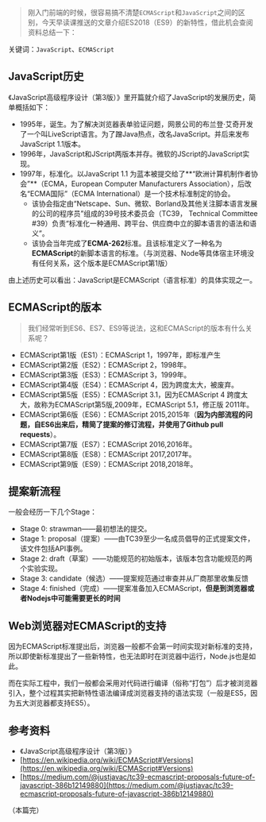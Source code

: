 > 刚入门前端的时候，很容易搞不清楚`ECMAScript`和`JavaScript`之间的区别，今天早读课推送的文章介绍ES2018（ES9）的新特性，借此机会查阅资料总结一下：

关键词：`JavaScript`、`ECMAScript`

## JavaScript历史

《JavaScript高级程序设计（第3版）》里开篇就介绍了JavaScript的发展历史，简单概括如下：

- 1995年，诞生。为了解决浏览器表单验证问题，网景公司的布兰登·艾奇开发了一个叫LiveScript语言。为了蹭Java热点，改名JavaScript。并后来发布JavaScript 1.1版本。
- 1996年，JavaScript和JScript两版本并存。微软的JScript的JavaScript实现。
- 1997年，标准化。以JavaScript 1.1 为蓝本被提交给了**“欧洲计算机制作者协会”**（ECMA，European Computer Manufacturers Association），后改名“ECMA国际”（ECMA International）是一个技术标准制定的协会。
	- 该协会指定由“Netscape、Sun、微软、Borland及其他关注脚本语言发展的公司的程序员”组成的39号技术委员会（TC39， Technical Committee #39）负责“标准化一种通用、跨平台、供应商中立的脚本语言的语法和语义”。
	- 该协会当年完成了**ECMA-262**标准。且该标准定义了一种名为**ECMAScript**的新脚本语言的标准。（与浏览器、Node等具体宿主环境没有任何关系，这个版本是ECMAScript第1版）

由上述历史可以看出：JavaScript是ECMAScript（语言标准）的具体实现之一。

## ECMAScript的版本

> 我们经常听到ES6、ES7、ES9等说法，这和ECMAScript的版本有什么关系呢？

- ECMAScript第1版（ES1）：ECMAScript 1，1997年，即标准产生
- ECMAScript第2版（ES2）：ECMAScript 2，1998年。
- ECMAScript第3版（ES3）：ECMAScript 3，1999年。
- ECMAScript第4版（ES4）：ECMAScript 4，因为跨度太大，被废弃。
- ECMAScript第5版（ES5）：ECMAScript 3.1，因为ECMAScript 4 跨度太大，故称为ECMAScript第5版,2009年，ECMAScript 5.1，修正版 2011年。
- ECMAScript第6版（ES6）：ECMAScript 2015,2015年（**因为内部流程的问题，自ES6出来后，精简了提案的修订流程，并使用了Github pull requests**）。
- ECMAScript第7版（ES7）：ECMAScript 2016,2016年。
- ECMAScript第8版（ES8）：ECMAScript 2017,2017年。
- ECMAScript第9版（ES9）：ECMAScript 2018,2018年。

## 提案新流程
一般会经历一下几个Stage：
- Stage 0: strawman——最初想法的提交。
- Stage 1: proposal（提案）——由TC39至少一名成员倡导的正式提案文件，该文件包括API事例。
- Stage 2: draft（草案）——功能规范的初始版本，该版本包含功能规范的两个实验实现。
- Stage 3: candidate（候选）——提案规范通过审查并从厂商那里收集反馈
- Stage 4: finished（完成）——提案准备加入ECMAScript，**但是到浏览器或者Nodejs中可能需要更长的时间**

## Web浏览器对ECMAScript的支持
因为ECMAScript标准提出后，浏览器一般都不会第一时间实现对新标准的支持，所以即使新标准提出了一些新特性，也无法即时在浏览器中运行，Node.js也是如此。

而在实际工程中，我们一般都会采用对代码进行编译（俗称“打包”）后才被浏览器引入，整个过程其实把新特性语法编译成浏览器支持的语法实现（一般是ES5，因为五大浏览器都支持ES5）。

## 参考资料
- 《JavaScript高级程序设计（第3版）》
- [https://en.wikipedia.org/wiki/ECMAScript#Versions](https://en.wikipedia.org/wiki/ECMAScript#Versions)
- [https://medium.com/@justjavac/tc39-ecmascript-proposals-future-of-javascript-386b12149880](https://medium.com/@justjavac/tc39-ecmascript-proposals-future-of-javascript-386b12149880)

（本篇完）